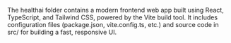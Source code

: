 The healthai folder contains a modern frontend web app built using React, TypeScript, and Tailwind CSS, powered by the Vite build tool. It includes configuration files (package.json, vite.config.ts, etc.)
and source code in src/ for building a fast, responsive UI.
